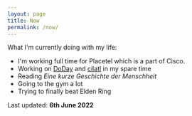 ```yaml
---
layout: page
title: Now
permalink: /now/
---
```


What I'm currently doing with my life:

* I'm working full time for Placetel which is a part of Cisco.
* Working on [DoDay](https://github.com/Plsr/doday) and [cilatl](https://github.com/Plsr/cilatl) in my spare time
* Reading _Eine kurze Geschichte der Menschheit_
* Going to the gym a lot
* Trying to finally beat Elden Ring

Last updated: **6th June 2022**
